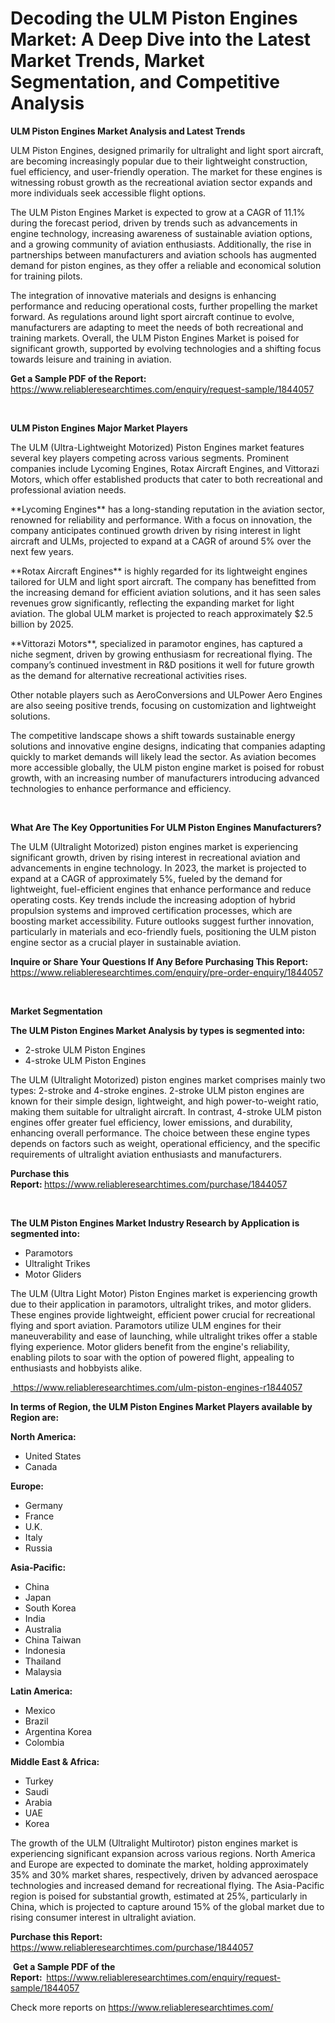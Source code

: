 <p><h1>Decoding the ULM Piston Engines Market: A Deep Dive into the Latest Market Trends, Market Segmentation, and Competitive Analysis</h1></p><p><strong>ULM Piston Engines Market Analysis and Latest Trends</strong></p>
<p><p>ULM Piston Engines, designed primarily for ultralight and light sport aircraft, are becoming increasingly popular due to their lightweight construction, fuel efficiency, and user-friendly operation. The market for these engines is witnessing robust growth as the recreational aviation sector expands and more individuals seek accessible flight options. </p><p>The ULM Piston Engines Market is expected to grow at a CAGR of 11.1% during the forecast period, driven by trends such as advancements in engine technology, increasing awareness of sustainable aviation options, and a growing community of aviation enthusiasts. Additionally, the rise in partnerships between manufacturers and aviation schools has augmented demand for piston engines, as they offer a reliable and economical solution for training pilots.</p><p>The integration of innovative materials and designs is enhancing performance and reducing operational costs, further propelling the market forward. As regulations around light sport aircraft continue to evolve, manufacturers are adapting to meet the needs of both recreational and training markets. Overall, the ULM Piston Engines Market is poised for significant growth, supported by evolving technologies and a shifting focus towards leisure and training in aviation.</p></p>
<p><strong>Get a Sample PDF of the Report:&nbsp;</strong> <a href="https://www.reliableresearchtimes.com/enquiry/request-sample/1844057?utm_campaign=2006&utm_medium=2&utm_source=Github&utm_content=ia&utm_term=12042025&utm_id=ulm-piston-engines">https://www.reliableresearchtimes.com/enquiry/request-sample/1844057</a></p>
<p>&nbsp;</p>
<p><strong>ULM Piston Engines Major Market Players</strong></p>
<p><p>The ULM (Ultra-Lightweight Motorized) Piston Engines market features several key players competing across various segments. Prominent companies include Lycoming Engines, Rotax Aircraft Engines, and Vittorazi Motors, which offer established products that cater to both recreational and professional aviation needs. </p><p>**Lycoming Engines** has a long-standing reputation in the aviation sector, renowned for reliability and performance. With a focus on innovation, the company anticipates continued growth driven by rising interest in light aircraft and ULMs, projected to expand at a CAGR of around 5% over the next few years.</p><p>**Rotax Aircraft Engines** is highly regarded for its lightweight engines tailored for ULM and light sport aircraft. The company has benefitted from the increasing demand for efficient aviation solutions, and it has seen sales revenues grow significantly, reflecting the expanding market for light aviation. The global ULM market is projected to reach approximately $2.5 billion by 2025.</p><p>**Vittorazi Motors**, specialized in paramotor engines, has captured a niche segment, driven by growing enthusiasm for recreational flying. The company’s continued investment in R&D positions it well for future growth as the demand for alternative recreational activities rises.</p><p>Other notable players such as AeroConversions and ULPower Aero Engines are also seeing positive trends, focusing on customization and lightweight solutions. </p><p>The competitive landscape shows a shift towards sustainable energy solutions and innovative engine designs, indicating that companies adapting quickly to market demands will likely lead the sector. As aviation becomes more accessible globally, the ULM piston engine market is poised for robust growth, with an increasing number of manufacturers introducing advanced technologies to enhance performance and efficiency.</p></p>
<p>&nbsp;</p>
<p><strong>What Are The Key Opportunities For ULM Piston Engines Manufacturers?</strong></p>
<p><p>The ULM (Ultralight Motorized) piston engines market is experiencing significant growth, driven by rising interest in recreational aviation and advancements in engine technology. In 2023, the market is projected to expand at a CAGR of approximately 5%, fueled by the demand for lightweight, fuel-efficient engines that enhance performance and reduce operating costs. Key trends include the increasing adoption of hybrid propulsion systems and improved certification processes, which are boosting market accessibility. Future outlooks suggest further innovation, particularly in materials and eco-friendly fuels, positioning the ULM piston engine sector as a crucial player in sustainable aviation.</p></p>
<p><strong>Inquire or Share Your Questions If Any Before Purchasing This Report:</strong> <a href="https://www.reliableresearchtimes.com/enquiry/pre-order-enquiry/1844057?utm_campaign=2006&utm_medium=2&utm_source=Github&utm_content=ia&utm_term=12042025&utm_id=ulm-piston-engines">https://www.reliableresearchtimes.com/enquiry/pre-order-enquiry/1844057</a></p>
<p>&nbsp;</p>
<p><strong>Market Segmentation</strong></p>
<p><strong>The ULM Piston Engines Market Analysis by types is segmented into:</strong></p>
<p><ul><li>2-stroke ULM Piston Engines</li><li>4-stroke ULM Piston Engines</li></ul></p>
<p><p>The ULM (Ultralight Motorized) piston engines market comprises mainly two types: 2-stroke and 4-stroke engines. 2-stroke ULM piston engines are known for their simple design, lightweight, and high power-to-weight ratio, making them suitable for ultralight aircraft. In contrast, 4-stroke ULM piston engines offer greater fuel efficiency, lower emissions, and durability, enhancing overall performance. The choice between these engine types depends on factors such as weight, operational efficiency, and the specific requirements of ultralight aviation enthusiasts and manufacturers.</p></p>
<p><strong>Purchase this Report:&nbsp;</strong><a href="https://www.reliableresearchtimes.com/purchase/1844057?utm_campaign=2006&utm_medium=2&utm_source=Github&utm_content=ia&utm_term=12042025&utm_id=ulm-piston-engines">https://www.reliableresearchtimes.com/purchase/1844057</a></p>
<p>&nbsp;</p>
<p><strong>The ULM Piston Engines Market Industry Research by Application is segmented into:</strong></p>
<p><ul><li>Paramotors</li><li>Ultralight Trikes</li><li>Motor Gliders</li></ul></p>
<p><p>The ULM (Ultra Light Motor) Piston Engines market is experiencing growth due to their application in paramotors, ultralight trikes, and motor gliders. These engines provide lightweight, efficient power crucial for recreational flying and sport aviation. Paramotors utilize ULM engines for their maneuverability and ease of launching, while ultralight trikes offer a stable flying experience. Motor gliders benefit from the engine's reliability, enabling pilots to soar with the option of powered flight, appealing to enthusiasts and hobbyists alike.</p></p>
<p><a href="https://www.reliableresearchtimes.com/ulm-piston-engines-r1844057?utm_campaign=2006&utm_medium=2&utm_source=Github&utm_content=ia&utm_term=12042025&utm_id=ulm-piston-engines">&nbsp;https://www.reliableresearchtimes.com/ulm-piston-engines-r1844057</a></p>
<p><strong>In terms of Region, the ULM Piston Engines Market Players available by Region are:</strong></p>
<p>
    <p> <strong> North America: </strong>
        <ul>
            <li>United States</li>
            <li>Canada</li>
        </ul>
        </p> 
    <p> <strong> Europe: </strong>
        <ul>
            <li>Germany</li>
            <li>France</li>
            <li>U.K.</li>
            <li>Italy</li>
            <li>Russia</li>
        </ul>
        </p> 
    <p> <strong> Asia-Pacific: </strong>
        <ul>
            <li>China</li>
            <li>Japan</li>
            <li>South Korea</li>
            <li>India</li>
            <li>Australia</li>
            <li>China Taiwan</li>
            <li>Indonesia</li>
            <li>Thailand</li>
            <li>Malaysia</li>
        </ul>
        </p> 
    <p> <strong> Latin America: </strong>
        <ul>
            <li>Mexico</li>
            <li>Brazil</li>
            <li>Argentina Korea</li>
            <li>Colombia</li>
        </ul>
        </p> 
    <p> <strong> Middle East & Africa: </strong>
        <ul>
            <li>Turkey</li>
            <li>Saudi</li>
            <li>Arabia</li>
            <li>UAE</li>
            <li>Korea</li>
        </ul>
    </p>
    </p>
<p><p>The growth of the ULM (Ultralight Multirotor) piston engines market is experiencing significant expansion across various regions. North America and Europe are expected to dominate the market, holding approximately 35% and 30% market shares, respectively, driven by advanced aerospace technologies and increased demand for recreational flying. The Asia-Pacific region is poised for substantial growth, estimated at 25%, particularly in China, which is projected to capture around 15% of the global market due to rising consumer interest in ultralight aviation.</p></p>
<p><strong>Purchase this Report: </strong><a href="https://www.reliableresearchtimes.com/purchase/1844057?utm_campaign=2006&utm_medium=2&utm_source=Github&utm_content=ia&utm_term=12042025&utm_id=ulm-piston-engines">https://www.reliableresearchtimes.com/purchase/1844057</a></p>
<p>&nbsp;<strong>Get a Sample PDF of the Report:&nbsp;&nbsp;</strong><a href="https://www.reliableresearchtimes.com/enquiry/request-sample/1844057?utm_campaign=2006&utm_medium=2&utm_source=Github&utm_content=ia&utm_term=12042025&utm_id=ulm-piston-engines">https://www.reliableresearchtimes.com/enquiry/request-sample/1844057</a></p>
<p><strong></strong></p>
<p>Check more reports on <a href="https://www.reliableresearchtimes.com/?utm_campaign=2006&utm_medium=2&utm_source=Github&utm_content=ia&utm_term=12042025&utm_id=ulm-piston-engines">https://www.reliableresearchtimes.com/</a></p>